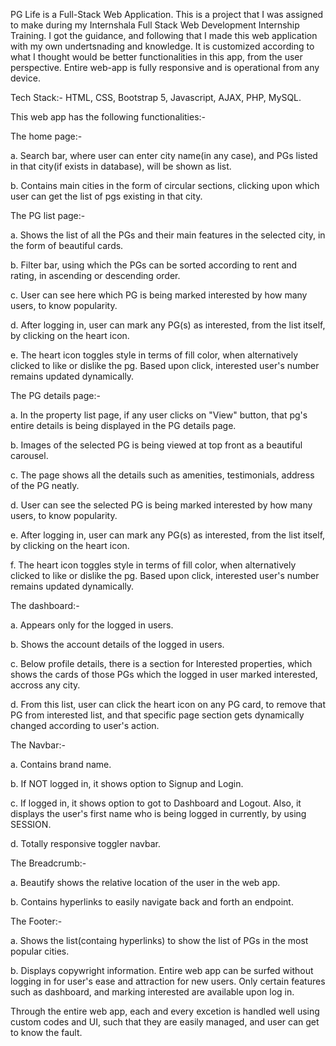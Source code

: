 PG Life is a Full-Stack Web Application. This is a project that I was assigned to make during my Internshala Full Stack Web Development Internship Training. I got the guidance, and following that I made this web application with my own undertsnading and knowledge. It is customized according to what I thought would be better functionalities in this app, from the user perspective.
Entire web-app is fully responsive and is operational from any device.

Tech Stack:- HTML, CSS, Bootstrap 5, Javascript, AJAX, PHP, MySQL.

This web app has the following functionalities:-

The home page:-

a. Search bar, where user can enter city name(in any case), and PGs listed in that city(if exists in database), will be shown as list.

b. Contains main cities in the form of circular sections, clicking upon which user can get the list of pgs existing in that city.

The PG list page:-

a. Shows the list of all the PGs and their main features in the selected city, in the form of beautiful cards.

b. Filter bar, using which the PGs can be sorted according to rent and rating, in ascending or descending order.

c. User can see here which PG is being marked interested by how many users, to know popularity.

d. After logging in, user can mark any PG(s) as interested, from the list itself, by clicking on the heart icon.

e. The heart icon toggles style in terms of fill color, when alternatively clicked to like or dislike the pg. Based upon click, interested user's number remains updated dynamically.

The PG details page:-

a. In the property list page, if any user clicks on "View" button, that pg's entire details is being displayed in the PG details page.

b. Images of the selected PG is being viewed at top front as a beautiful carousel.

c. The page shows all the details such as amenities, testimonials, address of the PG neatly.

d. User can see the selected PG is being marked interested by how many users, to know popularity.

e. After logging in, user can mark any PG(s) as interested, from the list itself, by clicking on the heart icon.

f. The heart icon toggles style in terms of fill color, when alternatively clicked to like or dislike the pg. Based upon click, interested user's number remains updated dynamically.

The dashboard:-


a. Appears only for the logged in users.

b. Shows the account details of the logged in users.

c. Below profile details, there is a section for Interested properties, which shows the cards of those PGs which the logged in user marked interested, accross any city.

d. From this list, user can click the heart icon on any PG card, to remove that PG from interested list, and that specific page section gets dynamically changed according to user's action.

The Navbar:-

a. Contains brand name.

b. If NOT logged in, it shows option to Signup and Login.

c. If logged in, it shows option to got to Dashboard and Logout. Also, it displays the user's first name who is being logged in currently, by using SESSION.

d. Totally responsive toggler navbar.

The Breadcrumb:-

a. Beautify shows the relative location of the user in the web app.

b. Contains hyperlinks to easily navigate back and forth an endpoint.

The Footer:-

a. Shows the list(containg hyperlinks) to show the list of PGs in the most popular cities.

b. Displays copywright information.
Entire web app can be surfed without logging in for user's ease and attraction for new users. Only certain features such as dashboard, and marking interested are available upon log in.

Through the entire web app, each and every excetion is handled well using custom codes and UI, such that they are easily managed, and user can get to know the fault.
